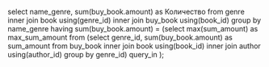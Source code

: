 select name_genre, sum(buy_book.amount) as Количество
from 
   genre inner join book using(genre_id)
         inner join buy_book using(book_id)
group by name_genre
having sum(buy_book.amount) = 
(select max(sum_amount) as max_sum_amount
                      from (select genre_id, sum(buy_book.amount) as sum_amount
                                           from buy_book
                                           inner join book using(book_id)
                                           inner join author using(author_id)
                                           group by genre_id) query_in
                           );

